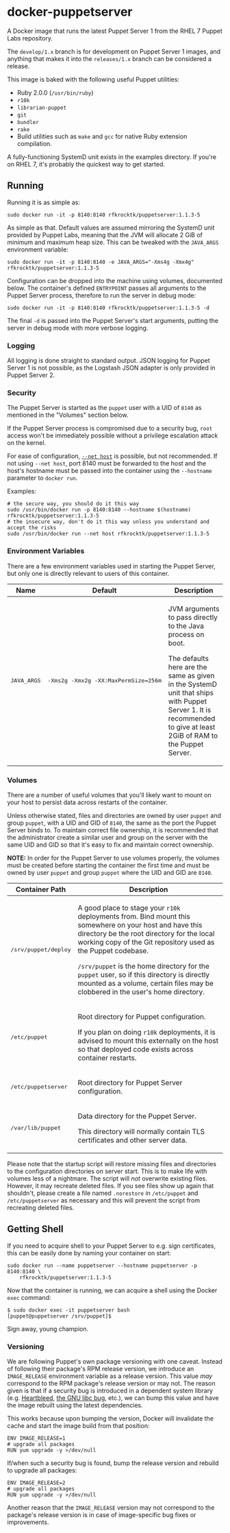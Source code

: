 docker-puppetserver
===================

A Docker image that runs the latest Puppet Server 1 from the RHEL 7 Puppet Labs repository.

The `develop/1.x` branch is for development on Puppet Server 1 images, and anything that makes it into the
`releases/1.x` branch can be considered a release.

This image is baked with the following useful Puppet utilities:

 - Ruby 2.0.0 (`/usr/bin/ruby`)
 - `r10k`
 - `librarian-puppet`
 - `git`
 - `bundler`
 - `rake`
 - Build utilities such as `make` and `gcc` for native Ruby extension compilation.

A fully-functioning SystemD unit exists in the examples directory. If you're on RHEL 7, it's probably the quickest
way to get started.

## Running

Running it is as simple as:

```
sudo docker run -it -p 8140:8140 rfkrocktk/puppetserver:1.1.3-5
```

As simple as that. Default values are assumed mirroring the SystemD unit provided by Puppet Labs, meaning that the JVM
will allocate 2 GiB of minimum and maximum heap size. This can be tweaked with the `JAVA_ARGS` environment variable:

```
sudo docker run -it -p 8140:8140 -e JAVA_ARGS="-Xms4g -Xmx4g" rfkrocktk/puppetserver:1.1.3-5
```

Configuration can be dropped into the machine using volumes, documented below. The container's defined `ENTRYPOINT`
passes all arguments to the Puppet Server process, therefore to run the server in debug mode:

```
sudo docker run -it -p 8140:8140 rfkrocktk/puppetserver:1.1.3-5 -d
```

The final `-d` is passed into the Puppet Server's start arguments, putting the server in debug mode with more verbose
logging.

### Logging

All logging is done straight to standard output. JSON logging for Puppet Server 1 is not possible, as the Logstash
JSON adapter is only provided in Puppet Server 2.

### Security

The Puppet Server is started as the `puppet` user with a UID of `8140` as mentioned in the "Volumes" section below.

If the Puppet Server process is compromised due to a security bug, `root` access won't be immediately possible
without a privilege escalation attack on the kernel.

For ease of configuration, [`--net host`][docker-net-host] is possible, but not recommended. If not using `--net host`,
port 8140 must be forwarded to the host and the host's hostname must be passed into the container using the `--hostname`
parameter to `docker run`.

Examples:

```
# the secure way, you should do it this way
sudo /usr/bin/docker run -p 8140:8140 --hostname $(hostname) rfkrocktk/puppetserver:1.1.3-5
# the insecure way, don't do it this way unless you understand and accept the risks
sudo /usr/bin/docker run --net host rfkrocktk/puppetserver:1.1.3-5
```

### Environment Variables

There are a few environment variables used in starting the Puppet Server, but only one is directly relevant to users
of this container.

<table>
    <thead>
        <tr>
            <th>Name</th>
            <th>Default</th>
            <th>Description</th>
        </tr>
    </thead>
    <tbody>
        <tr>
            <td><pre>JAVA_ARGS</pre></td>
            <td><pre>-Xms2g -Xmx2g -XX:MaxPermSize=256m</td>
            <td>
                <p>JVM arguments to pass directly to the Java process on boot.</p>
                <p>The defaults here are the same as given in the SystemD unit that ships with Puppet Server 1.
                   It is recommended to give at least 2GiB of RAM to the Puppet Server.</p>
            </td>
        </tr>
    </tbody>
</table>

### Volumes

There are a number of useful volumes that you'll likely want to mount on your host to persist data across restarts
of the container.

Unless otherwise stated, files and directories are owned by user `puppet` and group `puppet`, with a UID and GID of
`8140`, the same as the port the Puppet Server binds to. To maintain correct file ownership, it is recommended that the
administrator create a similar user and group on the server with the same UID and GID so that it's easy to fix and
maintain correct ownership.

**NOTE:** In order for the Puppet Server to use volumes properly, the volumes must be created before starting the
container the first time and must be owned by user `puppet` and group `puppet` where the UID and GID are `8140`.

<table>
    <thead>
        <tr>
            <th>Container Path</th>
            <th>Description</th>
        </tr>
    </thead>
    <tbody>
        <tr>
            <td><pre>/srv/puppet/deploy</pre></td>
            <td>
                <p>A good place to stage your <code>r10k</code> deployments from. Bind mount this somewhere on your host
                   and have this directory be the root directory for the local working copy of the Git repository used
                   as the Puppet codebase.</p>
                <p><code>/srv/puppet</code> is the home directory for the <code>puppet</code> user, so if this directory
                   is directly mounted as a volume, certain files may be clobbered in the user's home directory.</p>
            </td>
        </tr>
        <tr>
            <td><pre>/etc/puppet</pre></td>
            <td>
                <p>Root directory for Puppet configuration.</p>
                <p>If you plan on doing <code>r10k</code> deployments, it is advised to mount this externally on the
                   host so that deployed code exists across container restarts.</p>
            </td>
        </tr>
        <tr>
            <td><pre>/etc/puppetserver</pre></td>
            <td>
                <p>Root directory for Puppet Server configuration.</p>
            </td>
        </tr>
        <tr>
            <td><pre>/var/lib/puppet</pre></td>
            <td>
                <p>Data directory for the Puppet Server.</p>
                <p>This directory will normally contain TLS certificates and other server data.</p>
            </td>
        </tr>
    </tbody>
</table>

Please note that the startup script will restore missing files and directories to the configuration directories on
server start. This is to make life with volumes less of a nightmare. The script will _not_ overwrite existing files.
However, it may recreate deleted files. If you see files show up again that shouldn't, please create a file named
`.norestore` in `/etc/puppet` and `/etc/puppetserver` as necessary and this will prevent the script from recreating
deleted files.

## Getting Shell

If you need to acquire shell to your Puppet Server to e.g. sign certificates, this can be easily done by naming your
container on start:

```
sudo docker run --name puppetserver --hostname puppetserver -p 8140:8140 \
    rfkrocktk/puppetserver:1.1.3-5
```

Now that the container is running, we can acquire a shell using the Docker `exec` command:

```
$ sudo docker exec -it puppetserver bash
[puppet@puppetserver /srv/puppet]$
```

Sign away, young champion.

### Versioning

We are following Puppet's own package versioning with one caveat. Instead of following their package's RPM release
version, we introduce an `IMAGE_RELEASE` environment variable as a release version. This value _may_ correspond to the
RPM package's release version or may not. The reason given is that if a security bug is introduced in a dependent
system library (e.g. [Heartbleed][heartbleed], [the GNU libc bug][glibc-bug], etc.), we can bump this value and have the
image rebuilt using the latest dependencies.

This works because upon bumping the version, Docker will invalidate the cache and start the image build from that
position:

```
ENV IMAGE_RELEASE=1
# upgrade all packages
RUN yum upgrade -y >/dev/null
```

If/when such a security bug is found, bump the release version and rebuild to upgrade all packages:

```
ENV IMAGE_RELEASE=2
# upgrade all packages
RUN yum upgrade -y >/dev/null
```

Another reason that the `IMAGE_RELEASE` version may not correspond to the package's release version is in case of
image-specific bug fixes or improvements.

 [heartbleed]: http://heartbleed.com/
 [glibc-bug]: https://bugzilla.redhat.com/show_bug.cgi?id=CVE-2015-0235
 [docker-net-host]: https://docs.docker.com/engine/reference/run/#network-host

